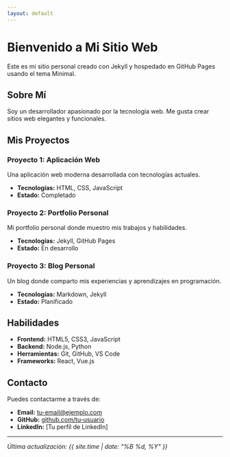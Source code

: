 ```yaml
---
layout: default
---
```


# Bienvenido a Mi Sitio Web

Este es mi sitio personal creado con Jekyll y hospedado en GitHub Pages usando el tema Minimal.

## Sobre Mí

Soy un desarrollador apasionado por la tecnología web. Me gusta crear sitios web elegantes y funcionales.

## Mis Proyectos

### Proyecto 1: Aplicación Web
Una aplicación web moderna desarrollada con tecnologías actuales.
- **Tecnologías:** HTML, CSS, JavaScript
- **Estado:** Completado

### Proyecto 2: Portfolio Personal
Mi portfolio personal donde muestro mis trabajos y habilidades.
- **Tecnologías:** Jekyll, GitHub Pages
- **Estado:** En desarrollo

### Proyecto 3: Blog Personal
Un blog donde comparto mis experiencias y aprendizajes en programación.
- **Tecnologías:** Markdown, Jekyll
- **Estado:** Planificado

## Habilidades

- **Frontend:** HTML5, CSS3, JavaScript
- **Backend:** Node.js, Python
- **Herramientas:** Git, GitHub, VS Code
- **Frameworks:** React, Vue.js

## Contacto

Puedes contactarme a través de:
- **Email:** [tu-email@ejemplo.com](mailto:tu-email@ejemplo.com)
- **GitHub:** [github.com/tu-usuario](https://github.com/tu-usuario)
- **LinkedIn:** [Tu perfil de LinkedIn]

---

*Última actualización: {{ site.time | date: "%B %d, %Y" }}*
